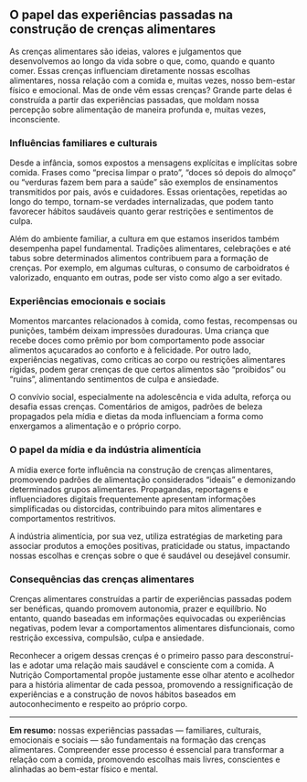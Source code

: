 
## O papel das experiências passadas na construção de crenças alimentares

As crenças alimentares são ideias, valores e julgamentos que desenvolvemos ao longo da vida sobre o que, como, quando e quanto comer. Essas crenças influenciam diretamente nossas escolhas alimentares, nossa relação com a comida e, muitas vezes, nosso bem-estar físico e emocional. Mas de onde vêm essas crenças? Grande parte delas é construída a partir das experiências passadas, que moldam nossa percepção sobre alimentação de maneira profunda e, muitas vezes, inconsciente.

### Influências familiares e culturais

Desde a infância, somos expostos a mensagens explícitas e implícitas sobre comida. Frases como “precisa limpar o prato”, “doces só depois do almoço” ou “verduras fazem bem para a saúde” são exemplos de ensinamentos transmitidos por pais, avós e cuidadores. Essas orientações, repetidas ao longo do tempo, tornam-se verdades internalizadas, que podem tanto favorecer hábitos saudáveis quanto gerar restrições e sentimentos de culpa.

Além do ambiente familiar, a cultura em que estamos inseridos também desempenha papel fundamental. Tradições alimentares, celebrações e até tabus sobre determinados alimentos contribuem para a formação de crenças. Por exemplo, em algumas culturas, o consumo de carboidratos é valorizado, enquanto em outras, pode ser visto como algo a ser evitado.

### Experiências emocionais e sociais

Momentos marcantes relacionados à comida, como festas, recompensas ou punições, também deixam impressões duradouras. Uma criança que recebe doces como prêmio por bom comportamento pode associar alimentos açucarados ao conforto e à felicidade. Por outro lado, experiências negativas, como críticas ao corpo ou restrições alimentares rígidas, podem gerar crenças de que certos alimentos são “proibidos” ou “ruins”, alimentando sentimentos de culpa e ansiedade.

O convívio social, especialmente na adolescência e vida adulta, reforça ou desafia essas crenças. Comentários de amigos, padrões de beleza propagados pela mídia e dietas da moda influenciam a forma como enxergamos a alimentação e o próprio corpo.

### O papel da mídia e da indústria alimentícia

A mídia exerce forte influência na construção de crenças alimentares, promovendo padrões de alimentação considerados “ideais” e demonizando determinados grupos alimentares. Propagandas, reportagens e influenciadores digitais frequentemente apresentam informações simplificadas ou distorcidas, contribuindo para mitos alimentares e comportamentos restritivos.

A indústria alimentícia, por sua vez, utiliza estratégias de marketing para associar produtos a emoções positivas, praticidade ou status, impactando nossas escolhas e crenças sobre o que é saudável ou desejável consumir.

### Consequências das crenças alimentares

Crenças alimentares construídas a partir de experiências passadas podem ser benéficas, quando promovem autonomia, prazer e equilíbrio. No entanto, quando baseadas em informações equivocadas ou experiências negativas, podem levar a comportamentos alimentares disfuncionais, como restrição excessiva, compulsão, culpa e ansiedade.

Reconhecer a origem dessas crenças é o primeiro passo para desconstruí-las e adotar uma relação mais saudável e consciente com a comida. A Nutrição Comportamental propõe justamente esse olhar atento e acolhedor para a história alimentar de cada pessoa, promovendo a ressignificação de experiências e a construção de novos hábitos baseados em autoconhecimento e respeito ao próprio corpo.

___

**Em resumo:** nossas experiências passadas — familiares, culturais, emocionais e sociais — são fundamentais na formação das crenças alimentares. Compreender esse processo é essencial para transformar a relação com a comida, promovendo escolhas mais livres, conscientes e alinhadas ao bem-estar físico e mental.
```

